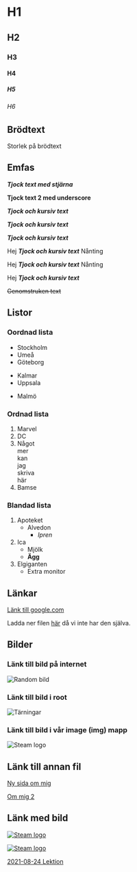 # H1

## H2

### H3

#### H4

##### H5

###### H6

## Brödtext

Storlek på brödtext

## Emfas

_**Tjock text med stjärna**_

__Tjock text 2 med underscore__

_**Tjock och kursiv text**_

__*Tjock och kursiv text*__  

*__Tjock och kursiv text__*


Hej **_Tjock och kursiv text_** Nånting

Hej __*Tjock och kursiv text*__ Nånting

Hej *__Tjock och kursiv text__*

~~Genomstruken text~~

## Listor


### Oordnad lista

- Stockholm
- Umeå
- Göteborg

+ Kalmar
+ Uppsala

* Malmö

### Ordnad lista

1. Marvel
2. DC
3. Något  
   mer  
   kan  
   jag  
   skriva  
   här
4. Bamse

### Blandad lista

1. Apoteket
   - Alvedon
      - *Ipren*
2. Ica
   - Mjölk
   - __Ägg__
3. Elgiganten
   - Extra monitor

## Länkar

[Länk till google.com](https://www.google.com/)

Ladda ner filen [här][1] då vi inte har den själva.

[1]: https://www.google.com/

## Bilder

### Länk till bild på internet

![Random bild](https://miro.medium.com/max/1400/1*t_G1kZwKv0p2arQCgYG7IQ.gif)

### Länk till bild i root

![Tärningar](360fx360f.png)

### Länk till bild i vår image (img) mapp

![Steam logo](img/logo_steam.svg)

## Länk till annan fil

[Ny sida om mig](om_mig.md)

[Om mig 2](om_mig2.md)

## Länk med bild

[![Steam logo](img/logo_steam.svg)](https://www.google.com/)

[![Steam logo](img/logo_steam.svg)][1]

[2021-08-24 Lektion](2021-08-24.md)